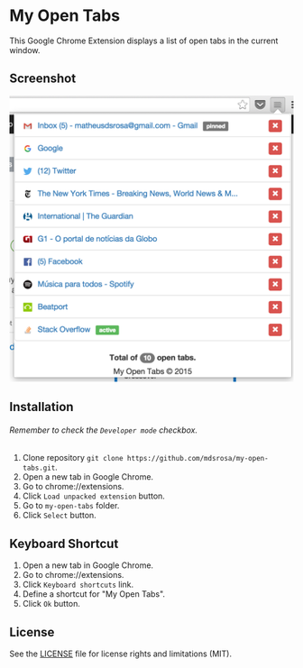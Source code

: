# My Open Tabs
This Google Chrome Extension displays a list of open tabs in the current window.

## Screenshot
![My Open Tabs](screenshots/my_open_tabs.png)

## Installation
###### Remember to check the `Developer mode` checkbox.

1. Clone repository `git clone https://github.com/mdsrosa/my-open-tabs.git`.
2. Open a new tab in Google Chrome.
3. Go to chrome://extensions.
4. Click `Load unpacked extension` button.
5. Go to `my-open-tabs` folder.
6. Click `Select` button.

## Keyboard Shortcut

1. Open a new tab in Google Chrome.
2. Go to chrome://extensions.
3. Click `Keyboard shortcuts` link.
4. Define a shortcut for "My Open Tabs".
6. Click `Ok` button.

## License
See the [LICENSE](LICENSE.md) file for license rights and limitations (MIT).
